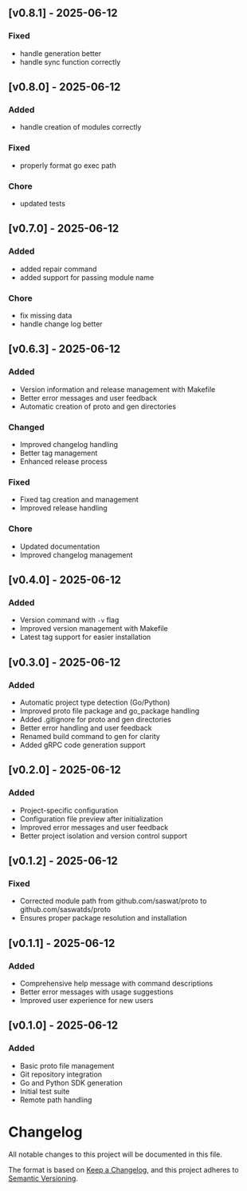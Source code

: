 ## [v0.8.1] - 2025-06-12

### Fixed
- handle generation better
- handle sync function correctly

## [v0.8.0] - 2025-06-12

### Added
- handle creation of modules correctly

### Fixed
- properly format go exec path

### Chore
- updated tests

## [v0.7.0] - 2025-06-12

### Added
- added repair command
- added support for passing module name

### Chore
- fix missing data
- handle change log better

## [v0.6.3] - 2025-06-12

### Added
- Version information and release management with Makefile
- Better error messages and user feedback
- Automatic creation of proto and gen directories

### Changed
- Improved changelog handling
- Better tag management
- Enhanced release process

### Fixed
- Fixed tag creation and management
- Improved release handling

### Chore
- Updated documentation
- Improved changelog management

## [v0.4.0] - 2025-06-12
### Added
- Version command with `-v` flag
- Improved version management with Makefile
- Latest tag support for easier installation

## [v0.3.0] - 2025-06-12
### Added
- Automatic project type detection (Go/Python)
- Improved proto file package and go_package handling
- Added .gitignore for proto and gen directories
- Better error handling and user feedback
- Renamed build command to gen for clarity
- Added gRPC code generation support

## [v0.2.0] - 2025-06-12
### Added
- Project-specific configuration
- Configuration file preview after initialization
- Improved error messages and user feedback
- Better project isolation and version control support

## [v0.1.2] - 2025-06-12
### Fixed
- Corrected module path from github.com/saswat/proto to github.com/saswatds/proto
- Ensures proper package resolution and installation

## [v0.1.1] - 2025-06-12
### Added
- Comprehensive help message with command descriptions
- Better error messages with usage suggestions
- Improved user experience for new users

## [v0.1.0] - 2025-06-12
### Added
- Basic proto file management
- Git repository integration
- Go and Python SDK generation
- Initial test suite
- Remote path handling

# Changelog

All notable changes to this project will be documented in this file.

The format is based on [Keep a Changelog](https://keepachangelog.com/en/1.0.0/),
and this project adheres to [Semantic Versioning](https://semver.org/spec/v2.0.0.html).
